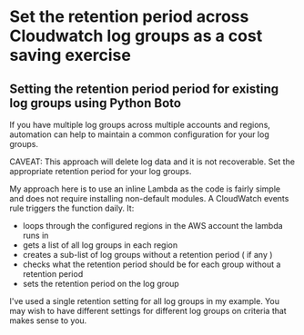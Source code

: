 # Set the retention period across Cloudwatch log groups as a cost saving exercise

## Setting the retention period period for existing log groups using Python Boto

If you have multiple log groups across multiple accounts and regions, automation can help to maintain a common configuration for  your log groups.

CAVEAT: This approach will delete log data and it is not recoverable. Set the appropriate retention period for your log groups.

My approach here is to use an inline Lambda as the code is fairly simple and does not require installing non-default modules.
A CloudWatch events rule triggers the function daily. It:

- loops through the configured regions in the AWS account the lambda runs in
- gets a list of all log groups in each region
- creates a sub-list of log groups without a retention period ( if any ) 
- checks what the retention period should be for each group without a retention period
- sets the retention period on the log group

I've used a single retention setting for all log groups in my example. You may wish to have different settings for different log groups on criteria that makes sense to you.